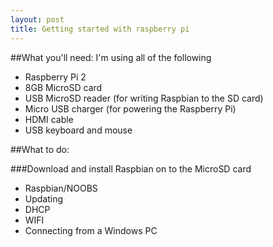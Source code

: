 ```yaml
---
layout: post
title: Getting started with raspberry pi
---
```


##What you'll need:
I'm using all of the following

- Raspberry Pi 2
- 8GB MicroSD card
- USB MicroSD reader (for writing Raspbian to the SD card)
- Micro USB charger (for powering the Raspberry Pi)
- HDMI cable
- USB keyboard and mouse

##What to do:

###Download and install Raspbian on to the MicroSD card

- Raspbian/NOOBS
- Updating
- DHCP
- WIFI
- Connecting from a Windows PC